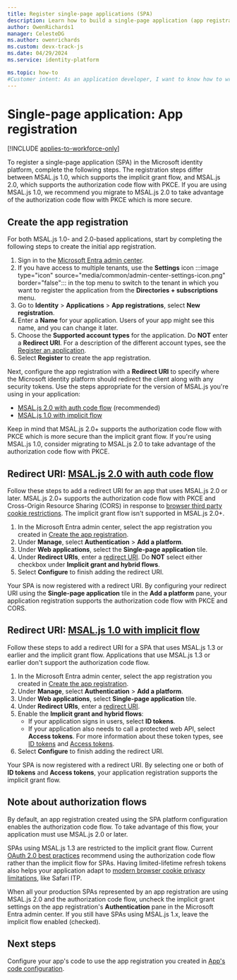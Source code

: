 ```yaml
---
title: Register single-page applications (SPA)
description: Learn how to build a single-page application (app registration)
author: OwenRichards1
manager: CelesteDG
ms.author: owenrichards
ms.custom: devx-track-js
ms.date: 04/29/2024
ms.service: identity-platform

ms.topic: how-to
#Customer intent: As an application developer, I want to know how to write a single-page application by using the Microsoft identity platform.
---
```


# Single-page application: App registration

[!INCLUDE [applies-to-workforce-only](../external-id/includes/applies-to-workforce-only.md)]

To register a single-page application (SPA) in the Microsoft identity platform, complete the following steps. The registration steps differ between MSAL.js 1.0, which supports the implicit grant flow, and MSAL.js 2.0, which supports the authorization code flow with PKCE. If you are using MSAL.js 1.0, we recommend you migrate to MSAL.js 2.0 to take advantage of the authorization code flow with PKCE which is more secure.

## Create the app registration


For both MSAL.js 1.0- and 2.0-based applications, start by completing the following steps to create the initial app registration.

1. Sign in to the [Microsoft Entra admin center](https://entra.microsoft.com).
1. If you have access to multiple tenants, use the **Settings** icon :::image type="icon" source="media/common/admin-center-settings-icon.png" border="false"::: in the top menu to switch to the tenant in which you want to register the application from the **Directories + subscriptions** menu.
1. Go to **Identity** > **Applications** > **App registrations**, select **New registration**.
1. Enter a **Name** for your application. Users of your app might see this name, and you can change it later.
1. Choose the **Supported account types** for the application. Do **NOT** enter a **Redirect URI**. For a description of the different account types, see the [Register an application](quickstart-register-app.md).
1. Select **Register** to create the app registration.

Next, configure the app registration with a **Redirect URI** to specify where the Microsoft identity platform should redirect the client along with any security tokens. Use the steps appropriate for the version of MSAL.js you're using in your application:

- [MSAL.js 2.0 with auth code flow](#redirect-uri-msaljs-20-with-auth-code-flow) (recommended)
- [MSAL.js 1.0 with implicit flow](#redirect-uri-msaljs-10-with-implicit-flow)

Keep in mind that MSAL.js 2.0+ supports the authorization code flow with PKCE which is more secure than the implicit grant flow. If you're using MSAL.js 1.0, consider migrating to MSAL.js 2.0 to take advantage of the authorization code flow with PKCE.

## Redirect URI: [MSAL.js 2.0 with auth code flow](https://github.com/AzureAD/microsoft-authentication-library-for-js/tree/dev/lib/msal-browser)

Follow these steps to add a redirect URI for an app that uses MSAL.js 2.0 or later. MSAL.js 2.0+ supports the authorization code flow with PKCE and Cross-Origin Resource Sharing (CORS) in response to [browser third party cookie restrictions](reference-third-party-cookies-spas.md). The implicit grant flow isn't supported in MSAL.js 2.0+.

1. In the Microsoft Entra admin center, select the app registration you created in [Create the app registration](#create-the-app-registration).
1. Under **Manage**, select **Authentication** > **Add a platform**.
1. Under **Web applications**, select the **Single-page application** tile.
1. Under **Redirect URIs**, enter a [redirect URI](reply-url.md). Do **NOT** select either checkbox under **Implicit grant and hybrid flows**.
1. Select **Configure** to finish adding the redirect URI.

Your SPA is now registered with a redirect URI. By configuring your redirect URI using the **Single-page application** tile in the **Add a platform** pane, your application registration supports the authorization code flow with PKCE and CORS.

## Redirect URI: [MSAL.js 1.0 with implicit flow](/javascript/api/overview/msal-overview)

Follow these steps to add a redirect URI for a SPA that uses MSAL.js 1.3 or earlier and the implicit grant flow. Applications that use MSAL.js 1.3 or earlier don't support the authorization code flow.

1. In the Microsoft Entra admin center, select the app registration you created in [Create the app registration](#create-the-app-registration).
1. Under **Manage**, select **Authentication** > **Add a platform**.
1. Under **Web applications**, select **Single-page application** tile.
1. Under **Redirect URIs**, enter a [redirect URI](reply-url.md).
1. Enable the **Implicit grant and hybrid flows**:
    - If your application signs in users, select **ID tokens**.
    - If your application also needs to call a protected web API, select **Access tokens**. For more information about these token types, see [ID tokens](id-tokens.md) and [Access tokens](access-tokens.md).
1. Select **Configure** to finish adding the redirect URI.

Your SPA is now registered with a redirect URI. By selecting one or both of **ID tokens** and **Access tokens**, your application registration supports the implicit grant flow.

## Note about authorization flows

By default, an app registration created using the SPA platform configuration enables the authorization code flow. To take advantage of this flow, your application must use MSAL.js 2.0 or later.

SPAs using MSAL.js 1.3 are restricted to the implicit grant flow. Current [OAuth 2.0 best practices](v2-oauth2-auth-code-flow.md) recommend using the authorization code flow rather than the implicit flow for SPAs. Having limited-lifetime refresh tokens also helps your application adapt to [modern browser cookie privacy limitations](reference-third-party-cookies-spas.md), like Safari ITP.

When all your production SPAs represented by an app registration are using MSAL.js 2.0 and the authorization code flow, uncheck the implicit grant settings on the app registration's **Authentication** pane in the Microsoft Entra admin center. If you still have SPAs using MSAL.js 1.x, leave the implicit flow enabled (checked).

## Next steps

Configure your app's code to use the app registration you created in [App's code configuration](scenario-spa-app-configuration.md).
